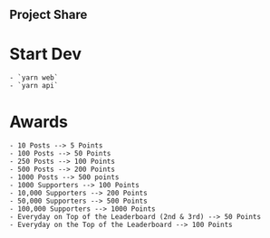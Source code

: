 ## Project Share

# Start Dev
    - `yarn web` 
    - `yarn api`

# Awards
    - 10 Posts --> 5 Points
    - 100 Posts --> 50 Points
    - 250 Posts --> 100 Points
    - 500 Posts --> 200 Points
    - 1000 Posts --> 500 points
    - 1000 Supporters --> 100 Points
    - 10,000 Supporters --> 200 Points
    - 50,000 Supporters --> 500 Points
    - 100,000 Supporters --> 1000 Points
    - Everyday on Top of the Leaderboard (2nd & 3rd) --> 50 Points
    - Everyday on the Top of the Leaderboard --> 100 Points